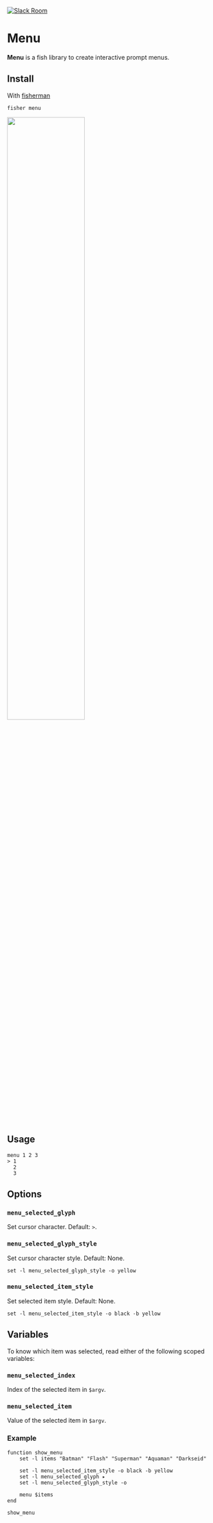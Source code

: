 [![Slack Room][slack-badge]][slack-link]

# Menu

**Menu** is a fish library to create interactive prompt menus.

## Install

With [fisherman]

```
fisher menu
```

<img width="60%" src="https://cloud.githubusercontent.com/assets/8317250/14820969/d6d40c38-0c03-11e6-851e-6a927f7b9d3e.gif">

## Usage

```
menu 1 2 3
> 1  
  2
  3
```

## Options

### `menu_selected_glyph`

Set cursor character. Default: `>`.

### `menu_selected_glyph_style`

Set cursor character style. Default: None.

```fish
set -l menu_selected_glyph_style -o yellow
```

### `menu_selected_item_style`

Set selected item style. Default: None.

```fish
set -l menu_selected_item_style -o black -b yellow
```

## Variables

To know which item was selected, read either of the following scoped variables:

### `menu_selected_index`

Index of the selected item in `$argv`.

### `menu_selected_item`

Value of the selected item in `$argv`.

### Example

```fish
function show_menu
    set -l items "Batman" "Flash" "Superman" "Aquaman" "Darkseid"

    set -l menu_selected_item_style -o black -b yellow
    set -l menu_selected_glyph ▸
    set -l menu_selected_glyph_style -o

    menu $items
end

show_menu
```


[slack-link]: https://fisherman-wharf.herokuapp.com
[slack-badge]: https://fisherman-wharf.herokuapp.com/badge.svg
[fisherman]: https://github.com/fisherman/fisherman
